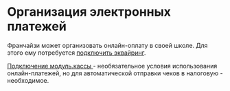 # Организация электронных платежей

Франчайзи может организовать онлайн-оплату в своей школе. Для этого ему потребуется [подключить эквайринг](podklyuchenie-onlain-platezhei.md).

[Подключение модуль.кассы ](podklyuchenie-modul.kassy/)- необязательное условия использования онлайн-платежей, но для автоматической отправки чеков в налоговую - необходимое.





